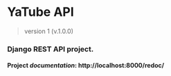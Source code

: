 # YaTube API
> version 1 (v.1.0.0)
### Django REST API project.
#### Project *documentation*: http://localhost:8000/redoc/
